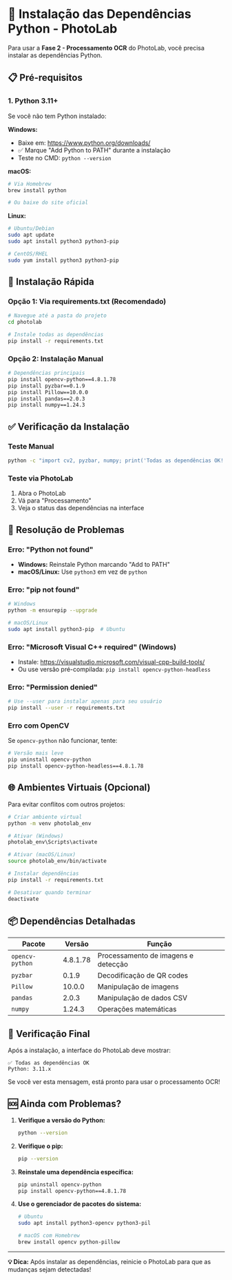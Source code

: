 # 🐍 Instalação das Dependências Python - PhotoLab

Para usar a **Fase 2 - Processamento OCR** do PhotoLab, você precisa instalar as dependências Python.

## 📋 Pré-requisitos

### 1. Python 3.11+
Se você não tem Python instalado:

**Windows:**
- Baixe em: https://www.python.org/downloads/
- ✅ Marque "Add Python to PATH" durante a instalação
- Teste no CMD: `python --version`

**macOS:**
```bash
# Via Homebrew
brew install python

# Ou baixe do site oficial
```

**Linux:**
```bash
# Ubuntu/Debian
sudo apt update
sudo apt install python3 python3-pip

# CentOS/RHEL
sudo yum install python3 python3-pip
```

## 🚀 Instalação Rápida

### Opção 1: Via requirements.txt (Recomendado)
```bash
# Navegue até a pasta do projeto
cd photolab

# Instale todas as dependências
pip install -r requirements.txt
```

### Opção 2: Instalação Manual
```bash
# Dependências principais
pip install opencv-python==4.8.1.78
pip install pyzbar==0.1.9
pip install Pillow==10.0.0
pip install pandas==2.0.3
pip install numpy==1.24.3
```

## ✅ Verificação da Instalação

### Teste Manual
```bash
python -c "import cv2, pyzbar, numpy; print('Todas as dependências OK!')"
```

### Teste via PhotoLab
1. Abra o PhotoLab
2. Vá para "Processamento"
3. Veja o status das dependências na interface

## 🔧 Resolução de Problemas

### Erro: "Python not found"
- **Windows:** Reinstale Python marcando "Add to PATH"
- **macOS/Linux:** Use `python3` em vez de `python`

### Erro: "pip not found"
```bash
# Windows
python -m ensurepip --upgrade

# macOS/Linux
sudo apt install python3-pip  # Ubuntu
```

### Erro: "Microsoft Visual C++ required" (Windows)
- Instale: https://visualstudio.microsoft.com/visual-cpp-build-tools/
- Ou use versão pré-compilada: `pip install opencv-python-headless`

### Erro: "Permission denied"
```bash
# Use --user para instalar apenas para seu usuário
pip install --user -r requirements.txt
```

### Erro com OpenCV
Se `opencv-python` não funcionar, tente:
```bash
# Versão mais leve
pip uninstall opencv-python
pip install opencv-python-headless==4.8.1.78
```

## 🌐 Ambientes Virtuais (Opcional)

Para evitar conflitos com outros projetos:

```bash
# Criar ambiente virtual
python -m venv photolab_env

# Ativar (Windows)
photolab_env\Scripts\activate

# Ativar (macOS/Linux)
source photolab_env/bin/activate

# Instalar dependências
pip install -r requirements.txt

# Desativar quando terminar
deactivate
```

## 📦 Dependências Detalhadas

| Pacote | Versão | Função |
|--------|--------|---------|
| `opencv-python` | 4.8.1.78 | Processamento de imagens e detecção |
| `pyzbar` | 0.1.9 | Decodificação de QR codes |
| `Pillow` | 10.0.0 | Manipulação de imagens |
| `pandas` | 2.0.3 | Manipulação de dados CSV |
| `numpy` | 1.24.3 | Operações matemáticas |

## 🎯 Verificação Final

Após a instalação, a interface do PhotoLab deve mostrar:

```
✅ Todas as dependências OK
Python: 3.11.x
```

Se você ver esta mensagem, está pronto para usar o processamento OCR!

## 🆘 Ainda com Problemas?

1. **Verifique a versão do Python:**
   ```bash
   python --version
   ```

2. **Verifique o pip:**
   ```bash
   pip --version
   ```

3. **Reinstale uma dependência específica:**
   ```bash
   pip uninstall opencv-python
   pip install opencv-python==4.8.1.78
   ```

4. **Use o gerenciador de pacotes do sistema:**
   ```bash
   # Ubuntu
   sudo apt install python3-opencv python3-pil

   # macOS com Homebrew
   brew install opencv python-pillow
   ```

---

**💡 Dica:** Após instalar as dependências, reinicie o PhotoLab para que as mudanças sejam detectadas!

